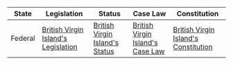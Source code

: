 | State | Legislation | Status | Case Law | Constitution |
|-------|-------------|--------|----------|--------------|
| Federal | [British Virgin Island's Legislation](https://www.bviiac.org/guide_to_dispute_resolution.aspx) | [British Virgin Island's Status](https://www.legislation.gov.uk/ukpxc/1982/17/contents) | [British Virgin Island's Case Law](https://authority.bvifsc.vg/enforcement-decisions) | [British Virgin Island's Constitution](https://www.gov.uk/government/publications/the-virgin-islands-constitution-order-2007) |